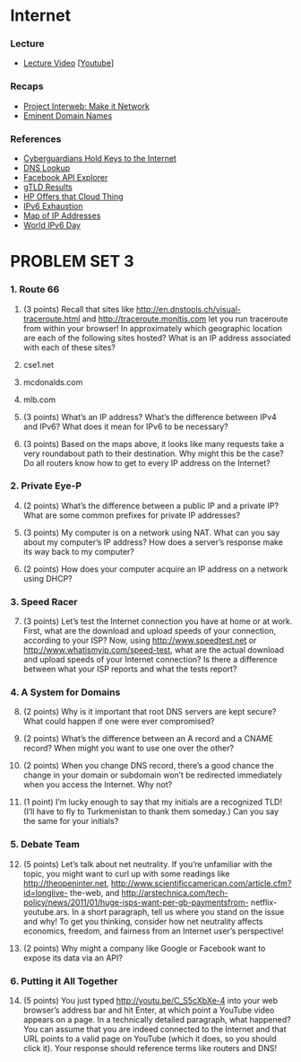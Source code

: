 # Internet

### Lecture
* [Lecture Video](http://cse1.net/video?v=lectures/3/lecture3) [[Youtube](https://www.youtube.com/watch?v=ceNymKd71yg)]

### Recaps
* [Project Interweb: Make it Network](http://cse1.net/recaps/6-internet.html)
* [Eminent Domain Names](http://cse1.net/recaps/7-domains.html)

### References
* [Cyberguardians Hold Keys to the Internet](http://www.popsci.com/technology/article/2010-07/order-seven-cyber-guardians-around-world-now-hold-keys-internet)
* [DNS Lookup](http://www.simpledns.com/lookup-dg.aspx)
* [Facebook API Explorer](https://developers.facebook.com/tools/explorer/)
* [gTLD Results](https://gtldresult.icann.org/application-result/applicationstatus/viewstatus)
* [HP Offers that Cloud Thing](https://www.youtube.com/watch?v=9ntPxdWAWq8)
* [IPv6 Exhaustion](http://samsclass.info/ipv6/exhaustion.htm)
* [Map of IP Addresses](http://xkcd.com/195/)
* [World IPv6 Day](http://www.worldipv6launch.org/)

# PROBLEM SET 3

### 1. Route 66
1. (3 points) Recall that sites like http://en.dnstools.ch/visual-traceroute.html and http://traceroute.monitis.com
let you run traceroute from within your browser! In approximately which geographic location are
each of the following sites hosted? What is an IP address associated with each of these sites?
  1. cse1.net
  2. mcdonalds.com
  3. mlb.com

2. (3 points) What’s an IP address? What’s the difference between IPv4 and IPv6? What does it
mean for IPv6 to be necessary?

3. (3 points) Based on the maps above, it looks like many requests take a very roundabout path
to their destination. Why might this be the case? Do all routers know how to get to every IP
address on the Internet?

### 2. Private Eye-P
4. (2 points) What’s the difference between a public IP and a private IP? What are some common
prefixes for private IP addresses?

5. (3 points) My computer is on a network using NAT. What can you say about my computer’s IP
address? How does a server’s response make its way back to my computer?

6. (2 points) How does your computer acquire an IP address on a network using DHCP?

### 3. Speed Racer
7. (3 points) Let’s test the Internet connection you have at home or at work. First, what are the
download and upload speeds of your connection, according to your ISP? Now, using http://www.speedtest.net
or http://www.whatismyip.com/speed-test, what are the actual download and upload speeds of your
Internet connection? Is there a difference between what your ISP reports and what the tests report?

### 4. A System for Domains
8. (2 points) Why is it important that root DNS servers are kept secure? What could happen if
one were ever compromised?

9. (2 points) What’s the difference between an A record and a CNAME record? When might
you want to use one over the other?

10. (2 points) When you change DNS record, there’s a good chance the change in your domain or
subdomain won’t be redirected immediately when you access the Internet. Why not?

11. (1 point) I’m lucky enough to say that my initials are a recognized TLD! (I’ll have to fly to
Turkmenistan to thank them someday.) Can you say the same for your initials?

### 5. Debate Team
12. (5 points) Let’s talk about net neutrality. If you’re unfamiliar with the topic, you might want to
curl up with some readings like http://theopeninter.net, http://www.scientificcamerican.com/article.cfm?id=longlive-
the-web, and http://arstechnica.com/tech-policy/news/2011/01/huge-isps-want-per-gb-paymentsfrom-
netflix-youtube.ars. In a short paragraph, tell us where you stand on the issue and why! To
get you thinking, consider how net neutrality affects economics, freedom, and fairness from an Internet
user’s perspective!

13. (2 points) Why might a company like Google or Facebook want to expose its data via an
API?

### 6. Putting it All Together
14. (5 points) You just typed http://youtu.be/C_S5cXbXe-4 into your web browser’s address bar
and hit Enter, at which point a YouTube video appears on a page. In a technically detailed paragraph,
what happened? You can assume that you are indeed connected to the Internet and that
URL points to a valid page on YouTube (which it does, so you should click it). Your response
should reference terms like routers and DNS!
